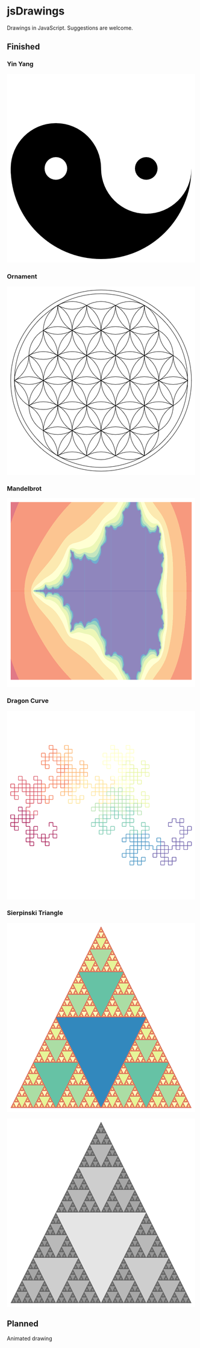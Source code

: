 # jsDrawings

Drawings in JavaScript. Suggestions are welcome.



## Finished

### Yin Yang
![Yin Yang result image](img/yinyang.png?raw=true "Yin Yang")

### Ornament

![Ornament result image](img/ornament.png?raw=true "Ornament")

### Mandelbrot

![Mandelbrot result image](img/mandelbrot.png?raw=true "Mandelbrot")

### Dragon Curve

![Dragon Curve result image](img/dragoncurve.png?raw=true "Dragon Curve")

### Sierpinski Triangle

![Sierpinski Triangle result image](img/sierpinski.png?raw=true "Sierpinski Triangle (using color)")

![Sierpinski Triangle result image](img/sierpinski2.png?raw=true "Sierpinski Triangle (using opacity)")


## Planned


Animated drawing